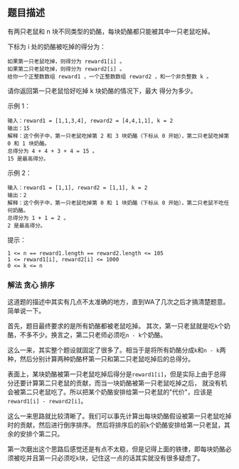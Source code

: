 ## 题目描述
有两只老鼠和 n 块不同类型的奶酪，每块奶酪都只能被其中一只老鼠吃掉。

下标为 i 处的奶酪被吃掉的得分为：
```
如果第一只老鼠吃掉，则得分为 reward1[i] 。
如果第二只老鼠吃掉，则得分为 reward2[i] 。
给你一个正整数数组 reward1 ，一个正整数数组 reward2 ，和一个非负整数 k 。
```

请你返回第一只老鼠恰好吃掉 k 块奶酪的情况下，最大 得分为多少。

示例 1：
```
输入：reward1 = [1,1,3,4], reward2 = [4,4,1,1], k = 2
输出：15
解释：这个例子中，第一只老鼠吃掉第 2 和 3 块奶酪（下标从 0 开始），第二只老鼠吃掉第 0 和 1 块奶酪。
总得分为 4 + 4 + 3 + 4 = 15 。
15 是最高得分。
```
示例 2：
```
输入：reward1 = [1,1], reward2 = [1,1], k = 2
输出：2
解释：这个例子中，第一只老鼠吃掉第 0 和 1 块奶酪（下标从 0 开始），第二只老鼠不吃任何奶酪。
总得分为 1 + 1 = 2 。
2 是最高得分。
```

提示：
```
1 <= n == reward1.length == reward2.length <= 105
1 <= reward1[i], reward2[i] <= 1000
0 <= k <= n
```

### 解法 贪心 排序
这道题的描述中其实有几点不太准确的地方，直到WA了几次之后才搞清楚题意。简单说一下。

首先，题目最终要求的是所有奶酪都被老鼠吃掉。
其次，第一只老鼠就是吃`k`个奶酪，不多不少。换言之，第二只老师必须吃`n - k`个奶酪。

这么一来，其实整个题设就固定了很多了。相当于是将所有奶酪分成`k`和`n - k`两种，然后分别计算两种奶酪杯第一只和第二只老鼠吃掉后的总得分。

表面上，某块奶酪被第一只老鼠吃掉后得分是`reward1[i]`，但是实际上由于总得分还要计算第二只老鼠的贡献，而当一块奶酪被第一只老鼠吃掉之后，
就没有机会被第二只老鼠吃了。所以把某个奶酪安排给第一只老鼠的"代价"，应该是`reward1[i] - reward2[i]`。

这么一来思路就比较清晰了。我们可以事先计算出每块奶酪假设被第一只老鼠吃掉时的贡献，然后进行倒序排序。
然后将排序后的前`k`个奶酪安排给第一只老鼠，其余的安排个第二只。

第一次磨出这个思路后感觉还是有点不太稳，但是记得上面的铁律，即每块奶酪必须被吃并且第一只必须吃`k`块，记住这一点的话其实就没有很多疑虑了。